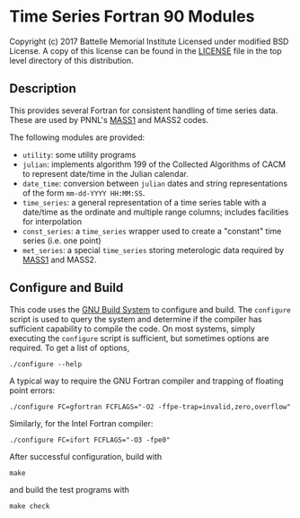 # Time Series Fortran 90 Modules

Copyright (c) 2017 Battelle Memorial Institute
Licensed under modified BSD License. A copy of this license can be
found in the [LICENSE](LICENSE) file in the top level directory of this
distribution.

## Description

This provides several Fortran for consistent handling of time series
data.  These are used by PNNL's [MASS1](https://store.pnnl.gov/content/modular-aquatic-simulation-system-1d-mass1)
and MASS2 codes.   

The following modules are provided:

* `utility`: some utility programs
* `julian`: implements algorithm 199 of the Collected Algorithms of
  CACM to represent date/time in the Julian calendar. 
* `date_time`: conversion between `julian` dates and string
  representations of the form `mm-dd-YYYY HH:MM:SS`.
* `time_series`: a general representation of a time series table with
  a date/time as the ordinate and multiple range columns; includes
  facilities for interpolation
* `const_series`: a `time_series` wrapper used to create a "constant"
  time series (i.e. one point)
* `met_series`: a special `time_series` storing meterologic data
  required by [MASS1](https://store.pnnl.gov/content/modular-aquatic-simulation-system-1d-mass1) and MASS2. 

## Configure and Build

This code uses the
[GNU Build System](https://en.wikipedia.org/wiki/GNU_Build_System) to
configure and build.  The `configure` script is used to query the
system and determine if the compiler has sufficient capability to
compile the code.  On most systems, simply executing the `configure`
script is sufficient, but sometimes options are required. To get a
list of options,

```
./configure --help
```

A typical way to require the GNU Fortran compiler and trapping of
floating point errors:

```
./configure FC=gfortran FCFLAGS="-O2 -ffpe-trap=invalid,zero,overflow"
```

Similarly, for the Intel Fortran compiler:

```
./configure FC=ifort FCFLAGS="-O3 -fpe0"
```

After successful configuration, build with 

```
make
```
and build the test programs with

```
make check
```
